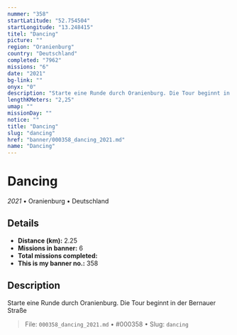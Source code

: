 ```yaml
---
nummer: "358"
startLatitude: "52.754504"
startLongitude: "13.248415"
titel: "Dancing"
picture: ""
region: "Oranienburg"
country: "Deutschland"
completed: "7962"
missions: "6"
date: "2021"
bg-link: ""
onyx: "0"
description: "Starte eine Runde durch Oranienburg. Die Tour beginnt in der Bernauer Straße"
lengthKMeters: "2,25"
umap: ""
missionDay: ""
notice: ""
title: "Dancing"
slug: "dancing"
href: "banner/000358_dancing_2021.md"
name: "Dancing"
---
```

# Dancing

*2021* • Oranienburg • Deutschland





## Details
- **Distance (km):** 2.25
- **Missions in banner:** 6
- **Total missions completed:** 
- **This is my banner no.:** 358



## Description
Starte eine Runde durch Oranienburg. Die Tour beginnt in der Bernauer Straße




> File: `000358_dancing_2021.md` • #000358 • Slug: `dancing`
